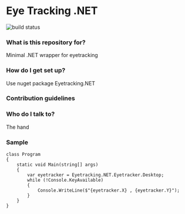 # Eye Tracking .NET #

![build status](https://hnkee.visualstudio.com/Eyetracking.NET/_apis/build/status/Eyetracking.NET-CI)

### What is this repository for? ###

Minimal .NET wrapper for eyetracking

### How do I get set up? ###

Use nuget package Eyetracking.NET

### Contribution guidelines ###

### Who do I talk to? ###

The hand

### Sample ####

```
class Program
{
    static void Main(string[] args)
    {
        var eyetracker = Eyetracking.NET.Eyetracker.Desktop;
        while (!Console.KeyAvailable)
        {
            Console.WriteLine($"{eyetracker.X} , {eyetracker.Y}");
        }
    }
}
```